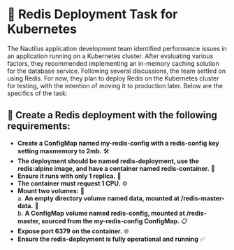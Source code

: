 # 📝 Redis Deployment Task for Kubernetes

The Nautilus application development team identified performance issues in an application running on a Kubernetes cluster. After evaluating various factors, they recommended implementing an in-memory caching solution for the database service. Following several discussions, the team settled on using Redis. For now, they plan to deploy Redis on the Kubernetes cluster for testing, with the intention of moving it to production later. Below are the specifics of the task:

## 🎯 Create a Redis deployment with the following requirements:

- **Create a ConfigMap named my-redis-config with a redis-config key setting maxmemory to 2mb.** 🛠️  
- **The deployment should be named redis-deployment, use the redis:alpine image, and have a container named redis-container.** 🚀  
- **Ensure it runs with only 1 replica.** 🔢  
- **The container must request 1 CPU.** ⚙️  
- **Mount two volumes:** 💾  
  a. **An empty directory volume named data, mounted at /redis-master-data.** 📂  
  b. **A ConfigMap volume named redis-config, mounted at /redis-master, sourced from the my-redis-config ConfigMap.** 📋  
- **Expose port 6379 on the container.** 🌐  
- **Ensure the redis-deployment is fully operational and running** ✅  

